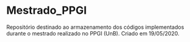 # Mestrado_PPGI
Repositório destinado ao armazenamento dos códigos implementados durante o mestrado realizado no PPGI (UnB). Criado em 19/05/2020.
